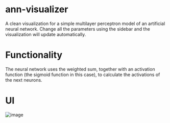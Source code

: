 # ann-visualizer

A clean visualization for a simple multilayer perceptron model of an artificial neural network. Change all the parameters using the sidebar and the visualization will update automatically.

# Functionality

The neural network uses the weighted sum, together with an activation function (the sigmoid function in this case), to calculate the activations of the next neurons.

# UI

![image](https://user-images.githubusercontent.com/108586405/204862228-2321cd44-8264-417e-bd06-6995ef99b2da.png)
